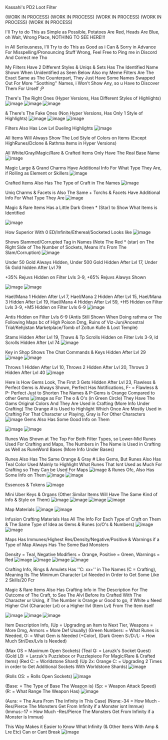Kassahi's PD2 Loot Filter

(WORK IN PROCESS)
(WORK IN PROCESS)
(WORK IN PROCESS)
(WORK IN PROCESS)
(WORK IN PROCESS)

I'll Try to do This as Simple as Possible, Potatoes Are Red, Heads Are Blue, oh Wait, Wrong Place, NOTHING TO SEE HERE!!!

in All Seriousness, I'll Try to do This as Good as i Can & Sorry in Advance For Misspelling/Pronouncing Stuff Wrong, Feel Free to Ping me in Discord And Correct me Tho

My Filters Have 2 Different Styles & Uniqs & Sets Has The Identified Name Shown When Unidentified as Seen Below
Also my Meme Filters Are The Exact Same as The Counterpart, They Just Have Some Names Swapped Out For More ''Soothing'' Names, i Won't Show Any, so u Have to Discover Them For Urself ;P

There's The Right Ones (Hyper Versions, Has Different Styles of Highlights)
![image](https://github.com/KassahiPD2/Kassahi/assets/87786927/577946a9-db53-4bad-b051-78b94190f708)
![image](https://github.com/KassahiPD2/Kassahi/assets/87786927/699c282e-15ed-4765-bc10-e5085eb55889)
![image](https://github.com/KassahiPD2/Kassahi/assets/87786927/665c508c-931f-483d-9642-9d1c604d4137)

& There's The Fake Ones (Non Hyper Versions, Has Only 1 Style of Highlights)
![image](https://github.com/KassahiPD2/Kassahi/assets/87786927/009503c8-1356-41fc-a5f6-58f6c6018565)
![image](https://github.com/KassahiPD2/Kassahi/assets/87786927/e65da0eb-798d-492e-889f-0119d520745a)
![image](https://github.com/KassahiPD2/Kassahi/assets/87786927/101af282-9468-4d06-b001-764b5024d017)

Filters Also Has Low Lvl Dueling Highlights
![image](https://github.com/KassahiPD2/Kassahi/assets/87786927/7283a570-0134-4263-bcb4-766e52df9d35)

All Items Will Always Show The Lod Style of Colors on Items (Except HighRunes/Dclone & Rathma Items in Hyper Versions)

All White/Gray/Magic/Rare & Crafted Items Only Have The Real Base Name
![image](https://github.com/KassahiPD2/Kassahi/assets/87786927/286847ad-066c-4148-a234-c1628760fa4d)

Magic Large & Grand Charms Have Additional Info For What Type They Are, if Rolling as Element or Skillers
![image](https://github.com/KassahiPD2/Kassahi/assets/87786927/0857f7ec-af37-4b04-9e7a-fca35ac0fb98)

Crafted Items Also Has The Type of Craft in The Names
![image](https://github.com/KassahiPD2/Kassahi/assets/87786927/02353976-9e0b-497a-a584-eaf842e6f2b6)

Uniq Charms & Facets is Also The Same + Torchs & Facets Have Additional Info For What Type They Are
![image](https://github.com/KassahiPD2/Kassahi/assets/87786927/332298ce-1003-4e5d-9b5a-1a10febef4fd)

Magic & Rare Items Has a Little Dark Green * (Star) to Show What Items is Identified

![image](https://github.com/KassahiPD2/Kassahi/assets/87786927/6db65f15-4c48-4a4a-a835-c429f299aa3f)

How Superior With 0 ED/Infinite/Ethereal/Socketed Looks like
![image](https://github.com/KassahiPD2/Kassahi/assets/87786927/6ff81fc9-58ae-491b-9bf3-e4d01e892ce7)

Shows Slammed/Corrupted Tag in Names (Note The Red * (star) on The Right Side of The Number of Sockets, Means it's From The Slam/Corruption)
![image](https://github.com/KassahiPD2/Kassahi/assets/87786927/80462760-5a7d-43c1-a1bd-1060a2266591)

Under 50 Gold Always Hidden, Under 500 Gold Hidden After Lvl 17, Under 5k Gold hidden After Lvl 79

+35% Rejuvs Hidden on Filter Lvls 3-9, +65% Rejuvs Alawys Shown

![image](https://github.com/KassahiPD2/Kassahi/assets/87786927/b39ee7bf-9af6-41d8-90d8-a5644e1d74fd)
![image](https://github.com/KassahiPD2/Kassahi/assets/87786927/ad62a5ab-22d0-4ea4-a924-35340d588bb0)

Hael/Mana 1 Hidden After Lvl 7, Hael/Mana 2 Hidden After Lvl 15, Hael/Mana 3 Hidden After Lvl 19, 
Hael/Mana 4 Hidden After Lvl 59, +H5 Hidden on Filter Lvls 3-9, +M5 Hidden on Filter Lvls 6-9
![image](https://github.com/KassahiPD2/Kassahi/assets/87786927/f6b77fe6-4e0b-46c1-a52e-57943ca83675)

Antis Hidden on Filter Lvls 6-9 (Antis Still Shown When Doing rathma or The Following Maps bc of High Poison Dmg, Ruins of Viz-Jun/Ancestral Trial/Kehjistan Marketplace/Tomb of Zoltun Kulle & Lost Temple)

Stams Hidden After Lvl 19, Thaws & Tp Scrolls Hidden on Filter Lvls 3-9, Id Scrolls Hidden After Lvl 74
![image](https://github.com/KassahiPD2/Kassahi/assets/87786927/f3472392-3a96-4aaf-92cc-05612823b303)

Key in Shop Shows The Chat Commands & Keys Hidden After Lvl 29
![image](https://github.com/KassahiPD2/Kassahi/assets/87786927/7bcf704f-396f-46d3-ab78-5b3a54b3af9f)
![image](https://github.com/KassahiPD2/Kassahi/assets/87786927/c6cfed7e-d0bb-4ac2-be90-299d5302e0f8)

Throws 1 Hidden After Lvl 10, Throws 2 Hidden After Lvl 20, Throws 3 Hidden After Lvl 40
![image](https://github.com/KassahiPD2/Kassahi/assets/87786927/88c81bff-c1d5-439d-833c-705f715e1302)

Here is How Gems Look, The First 3 Gets Hidden After Lvl 23, Flawless & Perfect Gems is Always Shown, Perfect Has Notifications, F- = Flawless & P- Perfect Just to Shorten The Names & P-Gems is Orange Compared to other Gems
![image](https://github.com/KassahiPD2/Kassahi/assets/87786927/56f43d6a-b647-41a0-9c85-1ed2e6fbfedf)
as For The o & O's (in Green Circle) They Have The Gams Original Colors And They Are Used in Crafting (More Info Under Crafting) The Orange # is Used to Highlight Which Once Are Mostly Used in Crafting For That Character ur Playing, Gray is For Other Characters
![image](https://github.com/KassahiPD2/Kassahi/assets/87786927/a848e916-63d5-4bca-9995-5cc0f052f9ac)
Gems Also Has Some Good Info on Them

![image](https://github.com/KassahiPD2/Kassahi/assets/87786927/cd80ccb6-793e-4639-acf9-d22de3a7b6f8)
![image](https://github.com/KassahiPD2/Kassahi/assets/87786927/70446976-7447-419d-b70e-43ccf421421b)

Runes Was Shown at The Top For Both Filter Types, so Lower-Mid Runes Used For Crafting and Maps, The Numbers in The Name is Used in Crafting as Well as RuneWord Bases (More Info Under Bases)

Runes Also Has The Same Orange & Gray # Like Gems, But Runes Also Has Teal Color Used Mainly to Highlight What Runes That Isnt Used as Much For Crafting so They Can be Used For Maps
![image](https://github.com/KassahiPD2/Kassahi/assets/87786927/051999b5-b5d9-4936-92b1-b6fb1ebba2e2)
& Runes Ofc, Also Has Some Info on Them
![image](https://github.com/KassahiPD2/Kassahi/assets/87786927/45ca76af-c03e-47f4-9779-5340f8d25af0)
![image](https://github.com/KassahiPD2/Kassahi/assets/87786927/98282026-8478-421e-b43c-5122eb5b9a6a)

Essences & Tokens
![image](https://github.com/KassahiPD2/Kassahi/assets/87786927/2cc35e76-e53e-44b5-bb54-05c432d2b35e)

Mini Uber Keys & Organs (Other Similar Items Will Have The Same Kind of Info & Style on Them)
![image](https://github.com/KassahiPD2/Kassahi/assets/87786927/650754ef-b628-439a-a9de-69a341a85f08)
![image](https://github.com/KassahiPD2/Kassahi/assets/87786927/8a36a1ca-6c7a-40a9-b50d-f99e9050c6d1)
![image](https://github.com/KassahiPD2/Kassahi/assets/87786927/9780d717-b501-411c-a5e9-1892d564d97b)
![image](https://github.com/KassahiPD2/Kassahi/assets/87786927/3c7c43b2-725c-48d9-b302-dab22a55c2ca)

Map Materials
![image](https://github.com/KassahiPD2/Kassahi/assets/87786927/04b42cc7-9b24-4992-8eac-bba0765f7279)
![image](https://github.com/KassahiPD2/Kassahi/assets/87786927/7a082eeb-e766-4e23-aa13-d994b1247da1)

Infusion Crafting Materials Has All The Info For Each Type of Craft on Them & The Same Type of Idea as Gems & Runes (o/O's & Numbers)
![image](https://github.com/KassahiPD2/Kassahi/assets/87786927/3753fdcc-4b71-4c53-b20e-ee80479c60fb)
![image](https://github.com/KassahiPD2/Kassahi/assets/87786927/474da0d1-4f21-4e51-b2f4-2c15b0b8523d)

Maps Has Immunes/Highest Res/Density/Negative/Positive & Warnings if a Type of Map Always Has The Some Bad Monsters

Density = Teal, Negative Modifiers = Orange, Positive = Green, Warnings = Red
![image](https://github.com/KassahiPD2/Kassahi/assets/87786927/e71c92a3-20ed-4f1c-9c84-74b9e7179c34)
![image](https://github.com/KassahiPD2/Kassahi/assets/87786927/06168677-acdd-491a-8273-2edd2ec68d41)
![image](https://github.com/KassahiPD2/Kassahi/assets/87786927/aae46f15-1af7-4b14-a280-fb810e68cf58)
![image](https://github.com/KassahiPD2/Kassahi/assets/87786927/6e64ddc3-694e-4a25-ab3a-83dacb98836f)

Crafting Info, Rings & Amulets Has ''C: xx+'' in The Names (C = Crafting), Meaning Its The Minimum Character Lvl Needed in Order to Get Some Like 2 Skills/20 Fcr

Magic & Rare Items Also Has Crafting Info in The Description For The Outcome of The Craft, to See The Alvl Before Its Crafted With The Character ur Using, if The Number is Orange ur Good to go, if White u Need Higher Clvl (Character Lvl) or a Higher Ilvl (Item Lvl) From The Item itself

![image](https://github.com/KassahiPD2/Kassahi/assets/87786927/e6e6bdf6-db27-4ab6-ab87-fdab59c4407d)
![image](https://github.com/KassahiPD2/Kassahi/assets/87786927/bff31d0a-325c-4754-b344-6d677c9e6eb4)
![image](https://github.com/KassahiPD2/Kassahi/assets/87786927/4c92f64e-821f-4e9d-935d-e678380ca4fd)

Item Description Info, (Up = Upgrading an Item to Next Tier, Weapons = More Dmg, Armors = More Def Usually) (Green Numbers: = What Runes is Needed, O: = What Gem is Needed (+Color), (Dark Green S:/D:/L: = How Much Str/Dex/Lvls is Needed)

(Max OS = Maximum Open Sockets) (Teal Q: = Laruzk's Socket Quest) (Gold LB: = Larzuk's Puzzlebox or Puzzlepiece For Magic/Rare & Crafted Items) (Red C: = Worldstone Shard) (Up 2x: Orange C: = Upgrading 2 Times in order to Get Additional Sockets With Worldstone Shards)
![image](https://github.com/KassahiPD2/Kassahi/assets/87786927/cad87ccb-8d13-40ff-bb66-edc2d4b3872b)

(Rolls OS: = Rolls Open Sockets)
![image](https://github.com/KassahiPD2/Kassahi/assets/87786927/66df5e8e-485f-412d-8a7b-c2a01e440a53)

(Base: = The Type of Base The Weapon is) (Sp: = Weapon Attack Speed) (R: = What Range The Weapon Has)
![image](https://github.com/KassahiPD2/Kassahi/assets/87786927/ca4f153c-fff2-480f-b836-d8de3b4e79cb)

(Aura: = The Aura From The Infinity in This Case) (None:-34 = How Much -Res/Pierce The Monsters Get From Infinity if a Monster isnt Immue) (Immus:-17 = How Much -Res/Pierce The Monsters Get From Infinity if a Monster is Immue)

This Way Makes it Easier to Know What Infinity (& Other Items With Amp & Lre Etc) Can or Cant Break
![image](https://github.com/KassahiPD2/Kassahi/assets/87786927/19ba8013-0964-4e36-9bd0-8f1c0319be57)















